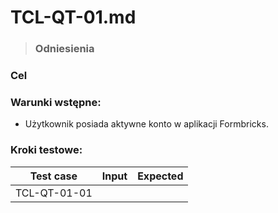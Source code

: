 # TCL-QT-01.md

> ### Odniesienia
> 


### Cel


### Warunki wstępne:
- Użytkownik posiada aktywne konto w aplikacji Formbricks.

### Kroki testowe:

| Test case | Input       | Expected |
| ---       | ------      |    ---   |
TCL-QT-01-01 |  |  |
